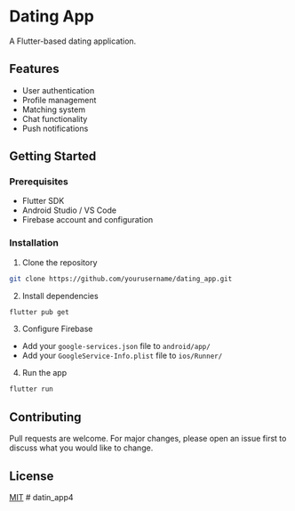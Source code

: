 # Dating App

A Flutter-based dating application.

## Features

- User authentication
- Profile management
- Matching system
- Chat functionality
- Push notifications

## Getting Started

### Prerequisites

- Flutter SDK
- Android Studio / VS Code
- Firebase account and configuration

### Installation

1. Clone the repository
```bash
git clone https://github.com/yourusername/dating_app.git
```

2. Install dependencies
```bash
flutter pub get
```

3. Configure Firebase
- Add your `google-services.json` file to `android/app/`
- Add your `GoogleService-Info.plist` file to `ios/Runner/`

4. Run the app
```bash
flutter run
```

## Contributing

Pull requests are welcome. For major changes, please open an issue first to discuss what you would like to change.

## License

[MIT](https://choosealicense.com/licenses/mit/)
#   d a t i n _ a p p 4  
 